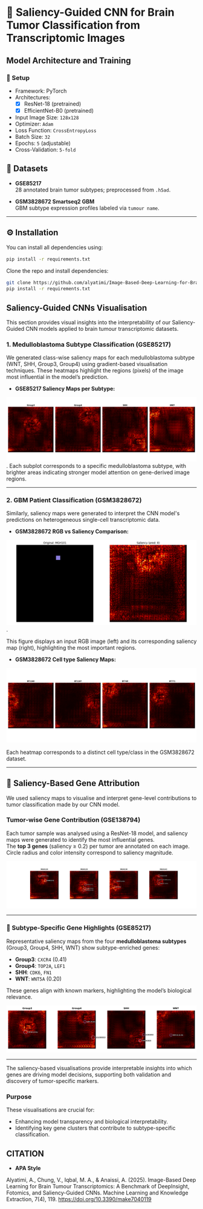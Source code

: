 # 🧠 Saliency-Guided CNN for Brain Tumor Classification from Transcriptomic Images

##  Model Architecture and Training

### 🔧 Setup
- Framework: PyTorch
- Architectures:
  - [x] ResNet-18 (pretrained)
  - [x] EfficientNet-B0 (pretrained)
- Input Image Size: `128x128`
- Optimizer: `Adam`
- Loss Function: `CrossEntropyLoss`
- Batch Size: `32`
- Epochs: `5` (adjustable)
- Cross-Validation: `5-fold`


## 🧬 Datasets

- **GSE85217**  
  28 annotated brain tumor subtypes; preprocessed from `.h5ad`.

- **GSM3828672 Smartseq2 GBM**  
  GBM subtype expression profiles labeled via `tumour name`.

---

## ⚙️ Installation

You can install all dependencies using:
```bash
pip install -r requirements.txt
```

Clone the repo and install dependencies:

```bash
git clone https://github.com/alyatimi/Image-Based-Deep-Learning-for-Brain-Tumour-Transcriptomics.git
pip install -r requirements.txt
```
## Saliency-Guided CNNs Visualisation

This section provides visual insights into the interpretability of our Saliency-Guided CNN models applied to brain tumour transcriptomic datasets.

### 1. Medulloblastoma Subtype Classification (GSE85217)

We generated class-wise saliency maps for each medulloblastoma subtype (WNT, SHH, Group3, Group4) using gradient-based visualisation techniques. These heatmaps highlight the regions (pixels) of the image most influential in the model’s prediction.

- **GSE85217 Saliency Maps per Subtype:**

![GSE85217 Saliency Maps](Figure/Figure_generate_saliencyGSE85217.png).
Each subplot corresponds to a specific medulloblastoma subtype, with brighter areas indicating stronger model attention on gene-derived image regions.

---

### 2. GBM Patient Classification (GSM3828672)

Similarly, saliency maps were generated to interpret the CNN model's predictions on heterogeneous single-cell transcriptomic data.

- **GSM3828672 RGB vs Saliency Comparison:**

![RGB vs Saliency - GSM3828672](Figure/RGBimag_pixelvsSaliency_GSM3828672.png).

This figure displays an input RGB image (left) and its corresponding saliency map (right), highlighting the most important regions.

- **GSM3828672 Cell type Saliency Maps:**

![Saliency GSM3828672](Figure/Figure_Saliency_GSM3828672.png)

Each heatmap corresponds to a distinct cell type/class in the GSM3828672 dataset.

---
## 🔬 Saliency-Based Gene Attribution

We used saliency maps to visualise and interpret gene-level contributions to tumor classification made by our CNN model.

###  Tumor-wise Gene Contribution (GSE138794)

Each tumor sample was analysed using a ResNet-18 model, and saliency maps were generated to identify the most influential genes.  
The **top 3 genes** (saliency ≥ 0.2) per tumor are annotated on each image.  
Circle radius and color intensity correspond to saliency magnitude.

![Tumor-wise Gene Contributions](Figure/Figure_6.png)

---

### 🧬 Subtype-Specific Gene Highlights (GSE85217)

Representative saliency maps from the four **medulloblastoma subtypes** (Group3, Group4, SHH, WNT) show subtype-enriched genes:

- **Group3**: `CXCR4` (0.41)  
- **Group4**: `TOP2A`, `LEF1`  
- **SHH**: `CDK6`, `FN1`  
- **WNT**: `WNT5A` (0.20)

These genes align with known markers, highlighting the model’s biological relevance.

![Subtype-Specific Gene Saliency](Figure/Saliencymaps_high-impactgenes_tumor_subtypes_GSE85217.png)

---

The saliency-based visualisations provide interpretable insights into which genes are driving model decisions, supporting both validation and discovery of tumor-specific markers.

### Purpose

These visualisations are crucial for:
- Enhancing model transparency and biological interpretability.
- Identifying key gene clusters that contribute to subtype-specific classification.


## CITATION 

- **APA Style**

Alyatimi, A., Chung, V., Iqbal, M. A., & Anaissi, A. (2025). Image-Based Deep Learning for Brain Tumour Transcriptomics: A Benchmark of DeepInsight, Fotomics, and Saliency-Guided CNNs. Machine Learning and Knowledge Extraction, 7(4), 119. https://doi.org/10.3390/make7040119

